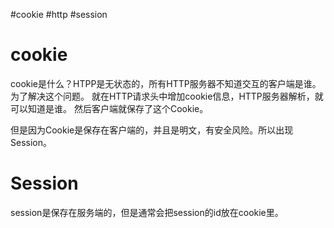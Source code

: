 #cookie #http #session

# cookie 
cookie是什么？HTPP是无状态的，所有HTTP服务器不知道交互的客户端是谁。为了解决这个问题。
就在HTTP请求头中增加cookie信息，HTTP服务器解析，就可以知道是谁。
然后客户端就保存了这个Cookie。

但是因为Cookie是保存在客户端的，并且是明文，有安全风险。所以出现Session。

# Session
session是保存在服务端的，但是通常会把session的id放在cookie里。